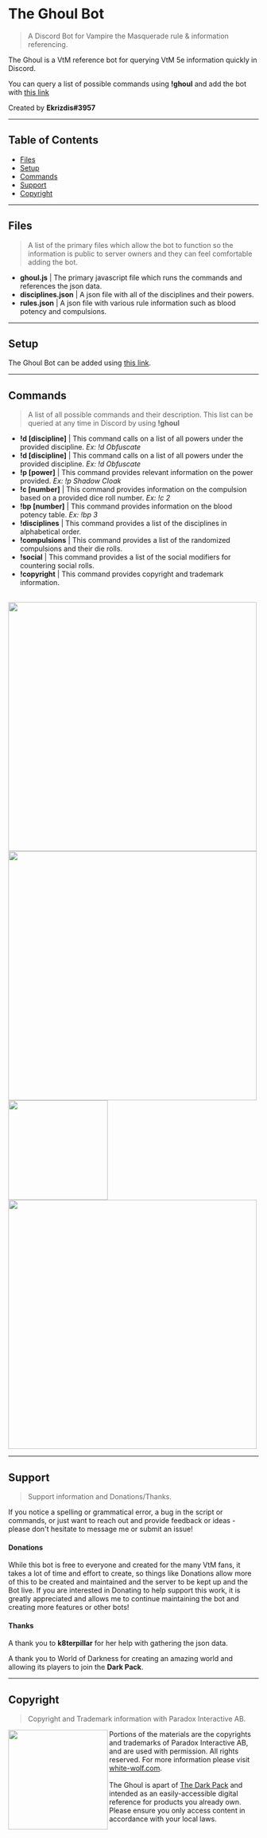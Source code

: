 # The Ghoul Bot
> A Discord Bot for Vampire the Masquerade rule \& information referencing.

The Ghoul is a VtM reference bot for querying VtM 5e information quickly in Discord.

You can query a list of possible commands using <strong>\!ghoul</strong> and add the bot with [this link](https://discordapp.com/oauth2/authorize?client_id=720120092633071638&scope=bot&permissions=19456)

Created by <strong>Ekrizdis#3957</strong>

---

## Table of Contents

- [Files](#files)
- [Setup](#setup)
- [Commands](#commands)
- [Support](#support)
- [Copyright](#copyright)

---

## Files
> A list of the primary files which allow the bot to function so the information is public to server owners and they can feel comfortable adding the bot.

- <strong>ghoul.js</strong> | The primary javascript file which runs the commands and references the json data.
- <strong>disciplines.json</strong> | A json file with all of the disciplines and their powers.
- <strong>rules.json</strong> | A json file with various rule information such as blood potency and compulsions.

---

## Setup

The Ghoul Bot can be added using [this link](https://discordapp.com/oauth2/authorize?client_id=720120092633071638&scope=bot&permissions=19456).

---

## Commands
> A list of all possible commands and their description. This list can be queried at any time in Discord by using <strong>!ghoul</strong>

- <strong>!d [discipline]</strong> | This command calls on a list of all powers under the provided discipline. <i>Ex: !d Obfuscate</i> <br>
- <strong>!d [discipline]</strong> | This command calls on a list of all powers under the provided discipline. <i>Ex: !d Obfuscate</i> <br>
- <strong>!p [power]</strong> | This command provides relevant information on the power provided. <i>Ex: !p Shadow Cloak</i> <br>
- <strong>!c [number]</strong> | This command provides information on the compulsion based on a provided dice roll number. <i>Ex: !c 2</i> <br>
- <strong>!bp [number]</strong> | This command provides information on the blood potency table. <i>Ex: !bp 3</i> <br>
- <strong>!disciplines</strong> | This command provides a list of the disciplines in alphabetical order. <br>
- <strong>!compulsions</strong> | This command provides a list of the randomized compulsions and their die rolls. <br>
- <strong>!social</strong> | This command provides a list of the social modifiers for countering social rolls. <br>
- <strong>!copyright</strong> | This command provides copyright and trademark information. <br>
<br>
<img src="https://imgur.com/LKKlZSA.jpg" width="500">
<br>
<img src="https://imgur.com/7IvIAMu.jpg" width="500">
<br>
<img src="https://imgur.com/K0lh7C5.jpg" width="200">
<br>
<img src="https://imgur.com/sg9OtlH.jpg" width="500">

---

## Support
> Support information and Donations/Thanks.

If you notice a spelling or grammatical error, a bug in the script or commands, or just want to reach out and provide feedback or ideas - please don't hesitate to message me or submit an issue!

#### Donations

While this bot is free to everyone and created for the many VtM fans, it takes a lot of time and effort to create, so things like Donations allow more of this to be created and maintained and the server to be kept up and the Bot live. If you are interested in Donating to help support this work, it is greatly appreciated and allows me to continue maintaining the bot and creating more features or other bots!

#### Thanks

A thank you to <strong>k8terpillar</strong> for her help with gathering the json data.

A thank you to World of Darkness for creating an amazing world and allowing its players to join the <strong>Dark Pack</strong>.

---

## Copyright
> Copyright and Trademark information with Paradox Interactive AB.

<img src="https://static.wixstatic.com/media/05da39_90f7efee7d7243a09d9374e948e47b40~mv2_d_5500_3559_s_4_2.png" width="200" align="left">

Portions of the materials are the copyrights and trademarks of Paradox Interactive AB, and are used with permission. All rights reserved. For more information please visit [white-wolf.com](https://www.white-wolf.com/).
<br><br>
The Ghoul is apart of [The Dark Pack](https://www.white-wolf.com/dark-pack) and intended as an easily-accessible digital reference for products you already own. Please ensure you only access content in accordance with your local laws.
